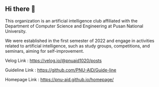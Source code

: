 ## Hi there 👋

This organization is an artificial intelligence club affiliated with the Department of Computer Science and Engineering at Pusan National University.

We were established in the first semester of 2022 and engage in activities related to artificial intelligence, such as study groups, competitions, and seminars, aiming for self-improvement.

Velog Link : https://velog.io/@pnuaid1020/posts

Guideline Link : https://github.com/PNU-AID/Guide-line

Homepage Link : https://pnu-aid.github.io/homepage/
<!--

**Here are some ideas to get you started:**

🙋‍♀️ A short introduction - what is your organization all about?
🌈 Contribution guidelines - how can the community get involved?
👩‍💻 Useful resources - where can the community find your docs? Is there anything else the community should know?
🍿 Fun facts - what does your team eat for breakfast?
🧙 Remember, you can do mighty things with the power of [Markdown](https://docs.github.com/github/writing-on-github/getting-started-with-writing-and-formatting-on-github/basic-writing-and-formatting-syntax)
-->
